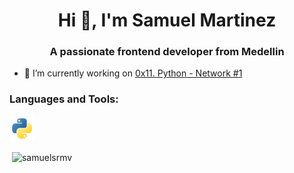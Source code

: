 <h1 align="center">Hi 👋, I'm Samuel Martinez</h1>
<h3 align="center">A passionate frontend developer from Medellin</h3>

- 🔭 I’m currently working on [0x11. Python - Network #1](https://intranet.hbtn.io/projects/300)


<h3 align="left">Languages and Tools:</h3>
<p align="left"> <a href="https://www.python.org" target="_blank"> <img src="https://raw.githubusercontent.com/devicons/devicon/master/icons/python/python-original.svg" alt="python" width="40" height="40"/> </a> </p>

<p>&nbsp;<img align="center" src="https://github-readme-stats.vercel.app/api?username=samuelsrmv&show_icons=true&locale=en" alt="samuelsrmv" /></p>
